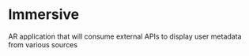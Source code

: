 # Immersive
AR application that will consume external APIs to display user metadata from various sources
